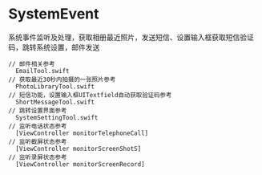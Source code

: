 # SystemEvent
系统事件监听及处理，获取相册最近照片，发送短信、设置输入框获取短信验证码，跳转系统设置，邮件发送


```
// 邮件相关参考
  EmailTool.swift 
// 获取最近30秒内拍摄的一张照片参考
  PhotoLibraryTool.swift  
// 短信功能，设置输入框UITextfield自动获取验证码参考
  ShortMessageTool.swift 
// 跳转设置界面参考
  SystemSettingTool.swift 
// 监听电话状态参考
  [ViewController monitorTelephoneCall]
// 监听截屏状态参考
  [ViewController monitorScreenShotS] 
// 监听录屏状态参考
  [ViewController monitorScreenRecord] 
```
